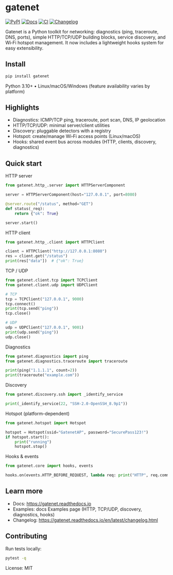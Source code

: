 # gatenet

[![PyPI](https://img.shields.io/pypi/v/gatenet?style=for-the-badge)](https://pypi.org/project/gatenet/)
[![Docs](https://img.shields.io/badge/docs-latest-blue?style=for-the-badge)](https://gatenet.readthedocs.io/en/latest/)
[![CI](https://github.com/clxrityy/gatenet/actions/workflows/test.yml/badge.svg?style=for-the-badge)](https://github.com/clxrityy/gatenet/actions/workflows/test.yml)
[![Changelog](https://img.shields.io/badge/changelog-blueviolet?style=for-the-badge)](https://gatenet.readthedocs.io/en/latest/changelog.html)

Gatenet is a Python toolkit for networking: diagnostics (ping, traceroute, DNS, ports), simple HTTP/TCP/UDP building blocks, service discovery, and Wi‑Fi hotspot management. It now includes a lightweight hooks system for easy extensibility.

## Install

```bash
pip install gatenet
```

Python 3.10+ • Linux/macOS/Windows (feature availability varies by platform)

## Highlights

- Diagnostics: ICMP/TCP ping, traceroute, port scan, DNS, IP geolocation
- HTTP/TCP/UDP: minimal server/client utilities
- Discovery: pluggable detectors with a registry
- Hotspot: create/manage Wi‑Fi access points (Linux/macOS)
- Hooks: shared event bus across modules (HTTP, clients, discovery, diagnostics)

## Quick start

HTTP server

```python
from gatenet.http_.server import HTTPServerComponent

server = HTTPServerComponent(host="127.0.0.1", port=8080)

@server.route("/status", method="GET")
def status(_req):
    return {"ok": True}

server.start()
```

HTTP client

```python
from gatenet.http_.client import HTTPClient

client = HTTPClient("http://127.0.0.1:8080")
res = client.get("/status")
print(res["data"])  # {"ok": True}
```

TCP / UDP

```python
from gatenet.client.tcp import TCPClient
from gatenet.client.udp import UDPClient

# TCP
tcp = TCPClient("127.0.0.1", 9000)
tcp.connect()
print(tcp.send("ping"))
tcp.close()

# UDP
udp = UDPClient("127.0.0.1", 9001)
print(udp.send("ping"))
udp.close()
```

Diagnostics

```python
from gatenet.diagnostics import ping
from gatenet.diagnostics.traceroute import traceroute

print(ping("1.1.1.1", count=2))
print(traceroute("example.com"))
```

Discovery

```python
from gatenet.discovery.ssh import _identify_service

print(_identify_service(22, "SSH-2.0-OpenSSH_8.9p1"))
```

Hotspot (platform-dependent)

```python
from gatenet.hotspot import Hotspot

hotspot = Hotspot(ssid="GatenetAP", password="SecurePass123!")
if hotspot.start():
    print("running")
    hotspot.stop()
```

Hooks & events

```python
from gatenet.core import hooks, events

hooks.on(events.HTTP_BEFORE_REQUEST, lambda req: print("HTTP", req.command, req.path))
```

## Learn more

- Docs: https://gatenet.readthedocs.io
- Examples: docs Examples page (HTTP, TCP/UDP, discovery, diagnostics, hooks)
- Changelog: https://gatenet.readthedocs.io/en/latest/changelog.html

## Contributing

Run tests locally:

```bash
pytest -q
```

License: MIT

